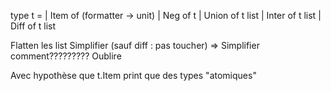 type t = 
  | Item of (formatter -> unit)
  | Neg of t
  | Union of t list
  | Inter of t list
  | Diff of t list

Flatten les list
Simplifier (sauf diff : pas toucher)
  => Simplifier comment????????? Oublire

Avec hypothèse que t.Item print que des types "atomiques"